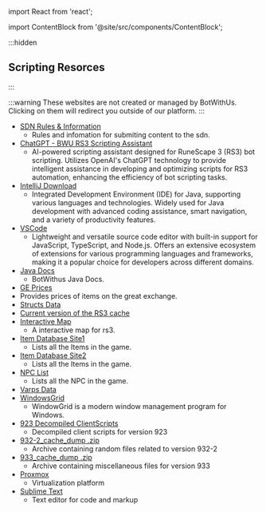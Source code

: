 import React from 'react';

import ContentBlock from '@site/src/components/ContentBlock';

:::hidden

## Scripting Resorces

:::

<ContentBlock title="Scripting Resorces">

:::warning
These websites are not created or managed by BotWithUs. Clicking on them will redirect you outside of our platform.
:::

- [SDN Rules & Information](https://discord.com/channels/973830420858810378/975358682386792488/1135871521919869009)
  - Rules and infomation for submiting content to the sdn.
- [ChatGPT - BWU RS3 Scripting Assistant](https://chat.openai.com/g/g-1yO5OTdvy-rs3-scripting-assistant)
  - AI-powered scripting assistant designed for RuneScape 3 (RS3) bot scripting. Utilizes OpenAI's ChatGPT technology to provide intelligent assistance in developing and optimizing scripts for RS3 automation, enhancing the efficiency of bot scripting tasks.
- [IntelliJ Download](https://www.jetbrains.com/idea/download/?section=windows)
  - Integrated Development Environment (IDE) for Java, supporting various languages and technologies. Widely used for Java development with advanced coding assistance, smart navigation, and a variety of productivity features.
- [VSCode](https://code.visualstudio.com/)
  - Lightweight and versatile source code editor with built-in support for JavaScript, TypeScript, and Node.js. Offers an extensive ecosystem of extensions for various programming languages and frameworks, making it a popular choice for developers across different domains.
- [Java Docs](https://botwithus.net/javadoc/net.botwithus.rs3/module-summary.html)
  - BotWithus Java Docs.
- [GE Prices](https://runescape.wiki/?title=Module:GEPrices/data.json&action=raw&ctype=application%2Fjson)
- Provides prices of items on the great exchange.
- [Structs Data](https://chisel.weirdgloop.org/structs_rs3/index.html?type=params)
- [Current version of the RS3 cache](https://chisel.weirdgloop.org/gazproj/cache)
- [Interactive Map](https://patriq.github.io/explv-mej/?m=-1&z=1&p=0&x=3133&y=3217)
  - A interactive map for rs3.
- [Item Database Site1](https://www.itemdb.biz/)
  - Lists all the Items in the game.
- [Item Database Site2](https://everythingrs.com/tools/runescape/itemlist)
  - Lists all the Items in the game.
- [NPC List](https://everythingrs.com/tools/runescape/npclist)
  - Lists all the NPC in the game.
- [Varps Data](https://chisel.weirdgloop.org/varbs/index)
- [WindowsGrid](http://windowgrid.net/)
  - WindowGrid is a modern window management program for Windows.
- [923 Decompiled ClientScripts](https://drive.google.com/file/d/169o8y5qmHXWdO_rNTb922HvXZCjtjiQL/view)
  - Decompiled client scripts for version 923
- [932-2_cache_dump .zip](https://drive.google.com/file/d/1oMJRlrgKCP1gdNNJQG6B4naU_TGa3wx0/view?usp=sharing)
  - Archive containing random files related to version 932-2
- [933_cache_dump .zip](https://drive.google.com/file/d/1CuSjxjkkcgnnefkMuY2LtPzO6-FnudfB/view?usp=sharing)
  - Archive containing miscellaneous files for version 933
- [Proxmox](https://www.proxmox.com/en/)
  - Virtualization platform
- [Sublime Text](https://www.sublimetext.com/)
  - Text editor for code and markup

</ContentBlock>
